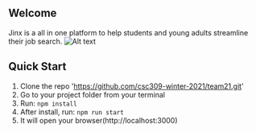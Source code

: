 ## Welcome

Jinx is a all in one platform to help students and young adults streamline their job search.
![Alt text](/src/assets/products/demo.png?raw=true "Admin Page")

## Quick Start

1.  Clone the repo 'https://github.com/csc309-winter-2021/team21.git'
2.  Go to your project folder from your terminal
3.  Run: `npm install`
4.  After install, run: `npm run start`
5.  It will open your browser(http://localhost:3000)

